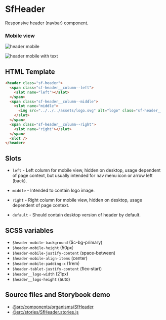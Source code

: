 # SfHeader

<!-- Write about general purpose of the component. Include screenshot (to be replaced with a live example once we migrate to vuepress) -->

Responsive header (navbar) component.

### Mobile view

![header mobile](https://camo.githubusercontent.com/70adbf5caa42d53b0dfe342f8fddd324cb0589d8/68747470733a2f2f73637265656e73686f747363646e2e66697265666f7875736572636f6e74656e742e636f6d2f696d616765732f35666434643564622d373464642d343738372d386634362d6137316537613165316565382e706e67)

![header mobile with text](https://camo.githubusercontent.com/d1e8ae6d1c8141298eff4330111d0c2691e07eb7/68747470733a2f2f73637265656e73686f747363646e2e66697265666f7875736572636f6e74656e742e636f6d2f696d616765732f64376465366235652d666563352d343664652d623934382d6536626437303139323565322e706e67)

## HTML Template

<!-- Just paste HTML template. It's much better description than any other code -->

````html
<header class="sf-header">
  <span class="sf-header__column--left">
    <slot name="left"></slot>
  </span>
  <span class="sf-header__column--middle">
    <slot name="middle">
      <img src="../../../assets/logo.svg" alt="logo" class="sf-header__logo"/>
    </slot>
  </span>
  <span class="sf-header__column--right">
    <slot name="right"></slot>
  </span>
  <slot />
</header>
````

## Slots

<!-- Describe slots and their purpose -->

- `left` - Left column for mobile view, hidden on desktop,
usage dependent of page context,
but usually intended for nav menu icon or arrow left (back).

- `middle` - Intended to contain logo image.

- `right` - Right column for mobile view,
hidden on desktop, usage dependent of page context.

- `default` - Should contain desktop version of header by default.

## SCSS variables

<!-- Write down SCSS variables available for configuration -->

- `$header-mobile-background` ($c-bg-primary)
- `$header-mobile-height` (50px)
- `$header-mobile-justify-content` (space-between)
- `$header-mobile-align-items` (center)
- `$header-mobile-padding-x` (1rem)
- `$header-tablet-justify-content` (flex-start)
- `$header__logo-width` (21px)
- `$header__logo-height` (auto)

<!--
## CSS Modifiers

Write down available CSS Modifiers

- `.sf-header__logo`
- `.sf-header__nav`
- `.sf-header__search`
- `.sf-header__icon`
-->

## Source files and Storybook demo

- [@src/components/organisms/SfHeader](https://github.com/DivanteLtd/storefront-ui/tree/master/src/components/organisms/SfHeader)
- [@src/stories/SfHeader.stories.js](https://github.com/DivanteLtd/storefront-ui/blob/master/src/stories/SfHeader.stories.js)
